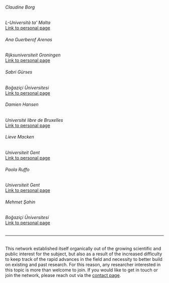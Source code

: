 ###### Claudine Borg<br/>
*L-Università ta' Malta*<br/>
<a href="https://www.um.edu.mt/profile/claudineborg" class="green" target="_blank">Link to personal page</a>

###### Ana Guerberof Arenas<br/>
*Rijksuniversiteit Groningen*<br/>
<a href="https://research.rug.nl/en/persons/ana-guerberof-arenas/" class="green" target="_blank">Link to personal page</a>

###### Sabri Gürses<br/>
*Boğaziçi Üniversitesi*<br/>
<a href="https://ceviribilim.com/" class="green" target="_blank">Link to personal page</a>

###### Damien Hansen<br/>
*Université libre de Bruxelles*<br/>
<a href="https://hansenda.github.io/" class="green" target="_blank">Link to personal page</a>

###### Lieve Macken<br/>
*Universiteit Gent*<br/>
<a href="https://lt3.ugent.be/people/lieve-macken/" class="green" target="_blank">Link to personal page</a>

###### Paola Ruffo<br/>
*Universiteit Gent*<br/>
<a href="https://bohtranslations.com/" class="green" target="_blank">Link to personal page</a>

###### Mehmet Şahin<br/>
*Boğaziçi Üniversitesi*<br/>
<a href="https://transint.bogazici.edu.tr/mehmet-sahin" class="green" target="_blank">Link to personal page</a>

<hr style="boder-top:solid #eff0f1;height:1px;margin-top: 2rem;margin-bottom:2rem;">

This network established itself organically out of the growing scientific and public interest for the subject, but also as a result of the increased difficulty to keep track of the rapid advances in the field and necessity to better build on existing and past research. For this reason, any researcher interested in this topic is more than welcome to join. If you would like to get in touch or join the network, please reach out via the <a href="contact.html" class="green">contact page</a>.
